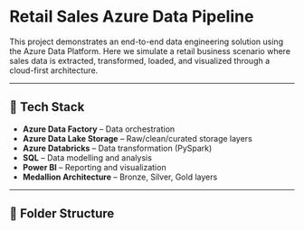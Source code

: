 # Retail Sales Azure Data Pipeline

This project demonstrates an end-to-end data engineering solution using the Azure Data Platform. Here we simulate a retail business scenario where sales data is extracted, transformed, loaded, and visualized through a cloud-first architecture.

-------------------------------------------------------------------------------------------------------------------------

## 🔧 Tech Stack

- **Azure Data Factory** – Data orchestration
- **Azure Data Lake Storage** – Raw/clean/curated storage layers
- **Azure Databricks** – Data transformation (PySpark)
- **SQL** – Data modelling and analysis
- **Power BI** – Reporting and visualization
- **Medallion Architecture** – Bronze, Silver, Gold layers

---

## 📁 Folder Structure
